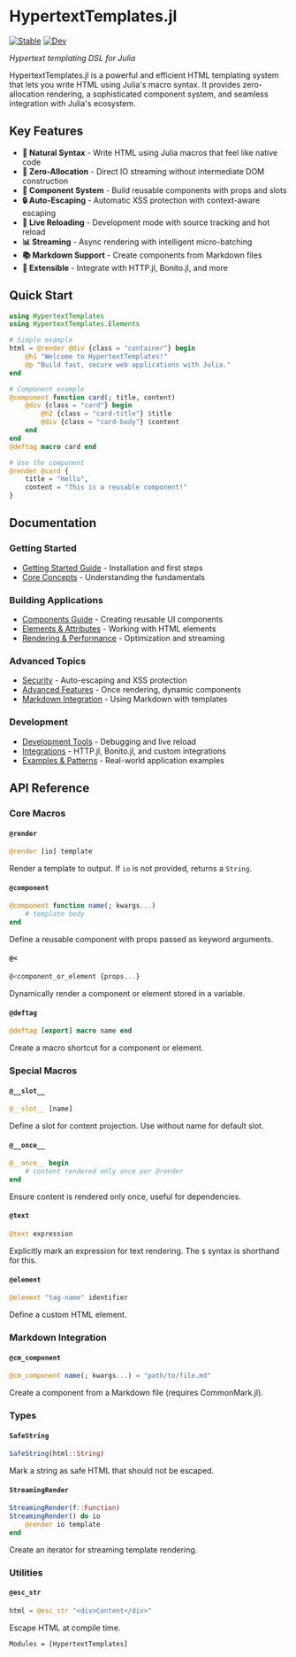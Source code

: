 # HypertextTemplates.jl

[![Stable](https://img.shields.io/badge/docs-stable-blue.svg)](https://michaelhatherly.github.io/HypertextTemplates.jl/stable)
[![Dev](https://img.shields.io/badge/docs-dev-blue.svg)](https://michaelhatherly.github.io/HypertextTemplates.jl/dev)

_Hypertext templating DSL for Julia_

HypertextTemplates.jl is a powerful and efficient HTML templating system that lets you write HTML using Julia's macro syntax. It provides zero-allocation rendering, a sophisticated component system, and seamless integration with Julia's ecosystem.

## Key Features

- **📝 Natural Syntax** - Write HTML using Julia macros that feel like native code
- **🚀 Zero-Allocation** - Direct IO streaming without intermediate DOM construction
- **🧩 Component System** - Build reusable components with props and slots
- **🔒 Auto-Escaping** - Automatic XSS protection with context-aware escaping
- **🔄 Live Reloading** - Development mode with source tracking and hot reload
- **📊 Streaming** - Async rendering with intelligent micro-batching
- **📚 Markdown Support** - Create components from Markdown files
- **🔌 Extensible** - Integrate with HTTP.jl, Bonito.jl, and more

## Quick Start

```julia
using HypertextTemplates
using HypertextTemplates.Elements

# Simple example
html = @render @div {class = "container"} begin
    @h1 "Welcome to HypertextTemplates!"
    @p "Build fast, secure web applications with Julia."
end

# Component example
@component function card(; title, content)
    @div {class = "card"} begin
        @h2 {class = "card-title"} $title
        @div {class = "card-body"} $content
    end
end
@deftag macro card end

# Use the component
@render @card {
    title = "Hello",
    content = "This is a reusable component!"
}
```

## Documentation

### Getting Started
- [Getting Started Guide](getting-started.md) - Installation and first steps
- [Core Concepts](core-concepts.md) - Understanding the fundamentals

### Building Applications
- [Components Guide](components.md) - Creating reusable UI components
- [Elements & Attributes](elements-attributes.md) - Working with HTML elements
- [Rendering & Performance](rendering.md) - Optimization and streaming

### Advanced Topics
- [Security](security.md) - Auto-escaping and XSS protection
- [Advanced Features](advanced-features.md) - Once rendering, dynamic components
- [Markdown Integration](markdown-integration.md) - Using Markdown with templates

### Development
- [Development Tools](development-tools.md) - Debugging and live reload
- [Integrations](integrations.md) - HTTP.jl, Bonito.jl, and custom integrations
- [Examples & Patterns](examples.md) - Real-world application examples

## API Reference

### Core Macros

#### `@render`
```julia
@render [io] template
```
Render a template to output. If `io` is not provided, returns a `String`.

#### `@component`
```julia
@component function name(; kwargs...)
    # template body
end
```
Define a reusable component with props passed as keyword arguments.

#### `@<`
```julia
@<component_or_element {props...}
```
Dynamically render a component or element stored in a variable.

#### `@deftag`
```julia
@deftag [export] macro name end
```
Create a macro shortcut for a component or element.

### Special Macros

#### `@__slot__`
```julia
@__slot__ [name]
```
Define a slot for content projection. Use without name for default slot.

#### `@__once__`
```julia
@__once__ begin
    # content rendered only once per @render
end
```
Ensure content is rendered only once, useful for dependencies.

#### `@text`
```julia
@text expression
```
Explicitly mark an expression for text rendering. The `$` syntax is shorthand for this.

#### `@element`
```julia
@element "tag-name" identifier
```
Define a custom HTML element.

### Markdown Integration

#### `@cm_component`
```julia
@cm_component name(; kwargs...) = "path/to/file.md"
```
Create a component from a Markdown file (requires CommonMark.jl).

### Types

#### `SafeString`
```julia
SafeString(html::String)
```
Mark a string as safe HTML that should not be escaped.

#### `StreamingRender`
```julia
StreamingRender(f::Function)
StreamingRender() do io
    @render io template
end
```
Create an iterator for streaming template rendering.

### Utilities

#### `@esc_str`
```julia
html = @esc_str "<div>Content</div>"
```
Escape HTML at compile time.

```@autodocs
Modules = [HypertextTemplates]
```

